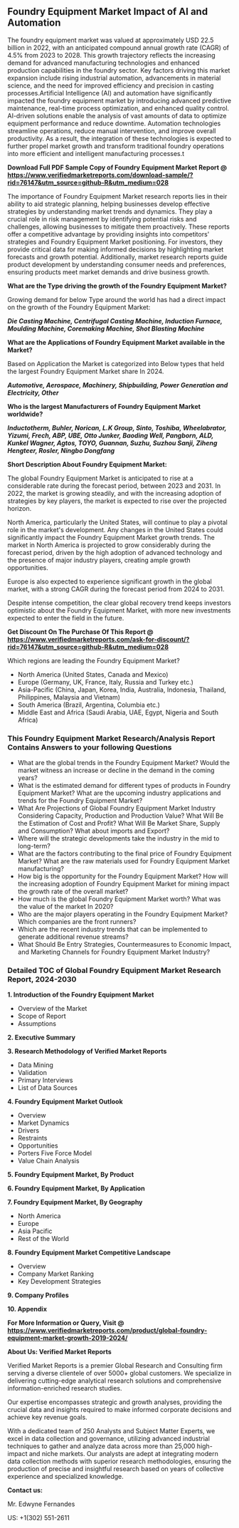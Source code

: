 <h2>Foundry Equipment Market Impact of AI and Automation</h2>The foundry equipment market was valued at approximately USD 22.5 billion in 2022, with an anticipated compound annual growth rate (CAGR) of 4.5% from 2023 to 2028. This growth trajectory reflects the increasing demand for advanced manufacturing technologies and enhanced production capabilities in the foundry sector. Key factors driving this market expansion include rising industrial automation, advancements in material science, and the need for improved efficiency and precision in casting processes.Artificial Intelligence (AI) and automation have significantly impacted the foundry equipment market by introducing advanced predictive maintenance, real-time process optimization, and enhanced quality control. AI-driven solutions enable the analysis of vast amounts of data to optimize equipment performance and reduce downtime. Automation technologies streamline operations, reduce manual intervention, and improve overall productivity. As a result, the integration of these technologies is expected to further propel market growth and transform traditional foundry operations into more efficient and intelligent manufacturing processes.t</p><p id="" class=""><strong>Download Full PDF Sample Copy of Foundry Equipment Market Report @ <a href="https://www.verifiedmarketreports.com/download-sample/?rid=76147&utm_source=github-R&utm_medium=028" target="_blank">https://www.verifiedmarketreports.com/download-sample/?rid=76147&utm_source=github-R&utm_medium=028</a></strong></p><p>The importance of&nbsp;Foundry Equipment Market research reports lies in their ability to aid strategic planning, helping businesses develop effective strategies by understanding market trends and dynamics. They play a crucial role in risk management by identifying potential risks and challenges, allowing businesses to mitigate them proactively. These reports offer a competitive advantage by providing insights into competitors' strategies and Foundry Equipment Market positioning. For investors, they provide critical data for making informed decisions by highlighting market forecasts and growth potential. Additionally, market research reports guide product development by understanding consumer needs and preferences, ensuring products meet market demands and drive business growth.</p><p><strong>What are the&nbsp;Type driving the growth of the Foundry Equipment Market?</strong></p><p id="" class="">Growing demand for below Type around the world has had a direct impact on the growth of the Foundry Equipment Market:</p><em><strong>Die Casting Machine, Centrifugal Casting Machine, Induction Furnace, Moulding Machine, Coremaking Machine, Shot Blasting Machine</strong></em></p><strong>What are the&nbsp;Applications&nbsp;of Foundry Equipment Market available in the Market?</strong></p><p id="" class="">Based on Application the Market is categorized into Below types that held the largest Foundry Equipment Market share In 2024.</p><em><strong>Automotive, Aerospace, Machinery, Shipbuilding, Power Generation and Electricity, Other</strong></em></p><strong>Who is the largest Manufacturers of Foundry Equipment Market worldwide?</strong></p><p><em><strong>Inductotherm, Buhler, Norican, L.K Group, Sinto, Toshiba, Wheelabrator, Yizumi, Frech, ABP, UBE, Otto Junker, Baoding Well, Pangborn, ALD, Kunkel Wagner, Agtos, TOYO, Guannan, Suzhu, Suzhou Sanji, Ziheng Hengteer, Rosler, Ningbo Dongfang</strong></em></p><p id="" class=""><strong>Short Description About Foundry Equipment Market:</strong></p><p>The global Foundry Equipment Market is anticipated to rise at a considerable rate during the forecast period, between 2023 and 2031. In 2022, the market is growing steadily, and with the increasing adoption of strategies by key players, the market is expected to rise over the projected horizon.</p><p>North America, particularly the United States, will continue to play a pivotal role in the market's development. Any changes in the United States could significantly impact the Foundry Equipment Market growth trends. The market in North America is projected to grow considerably during the forecast period, driven by the high adoption of advanced technology and the presence of major industry players, creating ample growth opportunities.</p><p>Europe is also expected to experience significant growth in the global market, with a strong CAGR during the forecast period from 2024 to 2031.</p><p>Despite intense competition, the clear global recovery trend keeps investors optimistic about the Foundry Equipment Market, with more new investments expected to enter the field in the future.</p><p id="" class=""><strong>Get Discount On The Purchase Of This Report @ <a href="https://www.verifiedmarketreports.com/ask-for-discount/?rid=76147&utm_source=github-R&utm_medium=028" target="_blank">https://www.verifiedmarketreports.com/ask-for-discount/?rid=76147&utm_source=github-R&utm_medium=028</a></strong></p>Which regions are leading the Foundry Equipment Market?</p><ul><li>North America (United States, Canada and Mexico)</li><li>Europe (Germany, UK, France, Italy, Russia and Turkey etc.)</li><li>Asia-Pacific (China, Japan, Korea, India, Australia, Indonesia, Thailand, Philippines, Malaysia and Vietnam)</li><li>South America (Brazil, Argentina, Columbia etc.)</li><li>Middle East and Africa (Saudi Arabia, UAE, Egypt, Nigeria and South Africa)</li></ul><h3 id="" class="">This Foundry Equipment Market Research/Analysis Report Contains Answers to your following Questions</h3><ul><li>What are the global trends in the Foundry Equipment Market? Would the market witness an increase or decline in the demand in the coming years?</li><li>What is the estimated demand for different types of products in Foundry Equipment Market? What are the upcoming industry applications and trends for the Foundry Equipment Market?</li><li>What Are Projections of Global Foundry Equipment Market Industry Considering Capacity, Production and Production Value? What Will Be the Estimation of Cost and Profit? What Will Be Market Share, Supply and Consumption? What about imports and Export?</li><li>Where will the strategic developments take the industry in the mid to long-term?</li><li>What are the factors contributing to the final price of Foundry Equipment Market? What are the raw materials used for Foundry Equipment Market manufacturing?</li><li>How big is the opportunity for the Foundry Equipment Market? How will the increasing adoption of Foundry Equipment Market for mining impact the growth rate of the overall market?</li><li>How much is the global Foundry Equipment Market worth? What was the value of the market In 2020?</li><li>Who are the major players operating in the Foundry Equipment Market? Which companies are the front runners?</li><li>Which are the recent industry trends that can be implemented to generate additional revenue streams?</li><li>What Should Be Entry Strategies, Countermeasures to Economic Impact, and Marketing Channels for Foundry Equipment Market Industry?</li></ul><h3 id="" class="">Detailed TOC of Global Foundry Equipment Market Research Report, 2024-2030</h3><p id="" class=""><strong>1. Introduction of the Foundry Equipment Market</strong></p><ul><li>Overview of the Market</li><li>Scope of Report</li><li>Assumptions</li></ul><p id="" class=""><strong>2. Executive Summary</strong></p><p id="" class=""><strong>3. Research Methodology of Verified Market Reports</strong></p><ul><li>Data Mining</li><li>Validation</li><li>Primary Interviews</li><li>List of Data Sources</li></ul><p id="" class=""><strong>4. Foundry Equipment Market Outlook</strong></p><ul><li>Overview</li><li>Market Dynamics</li><li>Drivers</li><li>Restraints</li><li>Opportunities</li><li>Porters Five Force Model</li><li>Value Chain Analysis</li></ul><p id="" class=""><strong>5. Foundry Equipment Market, By Product</strong></p><p id="" class=""><strong>6. Foundry Equipment Market, By Application</strong></p><p id="" class=""><strong>7. Foundry Equipment Market, By Geography</strong></p><ul><li>North America</li><li>Europe</li><li>Asia Pacific</li><li>Rest of the World</li></ul><p id="" class=""><strong>8. Foundry Equipment Market Competitive Landscape</strong></p><ul><li>Overview</li><li>Company Market Ranking</li><li>Key Development Strategies</li></ul><p id="" class=""><strong>9. Company Profiles</strong></p><p id="" class=""><strong>10. Appendix</strong></p><p id="" class=""><strong>For More Information or Query, Visit @ <a href="https://www.verifiedmarketreports.com/product/global-foundry-equipment-market-growth-2019-2024/" target="_blank">https://www.verifiedmarketreports.com/product/global-foundry-equipment-market-growth-2019-2024/</a></strong></p><p id="" class=""><strong>About Us: Verified Market Reports</strong></p><p id="" class="">Verified Market Reports is a premier Global Research and Consulting firm serving a diverse clientele of over 5000+ global customers. We specialize in delivering cutting-edge analytical research solutions and comprehensive information-enriched research studies.</p><p id="" class="">Our expertise encompasses strategic and growth analyses, providing the crucial data and insights required to make informed corporate decisions and achieve key revenue goals.</p><p id="" class="">With a dedicated team of 250 Analysts and Subject Matter Experts, we excel in data collection and governance, utilizing advanced industrial techniques to gather and analyze data across more than 25,000 high-impact and niche markets. Our analysts are adept at integrating modern data collection methods with superior research methodologies, ensuring the production of precise and insightful research based on years of collective experience and specialized knowledge.</p><p id="" class=""><strong>Contact us:</strong></p><p id="" class="">Mr. Edwyne Fernandes</p><p id="" class="">US: +1(302) 551-2611</p>